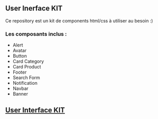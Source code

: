 ## User Inerface KIT

Ce repository est un kit de components html/css à utiliser au besoin :) 

### Les composants inclus :

- Alert 
- Avatar 
- Button
- Card Category
- Card Product
- Footer
- Search Form
- Notification
- Navbar
- Banner

## [User Interface KIT](https://hassanelgallouchi.github.io/ui-kit/)